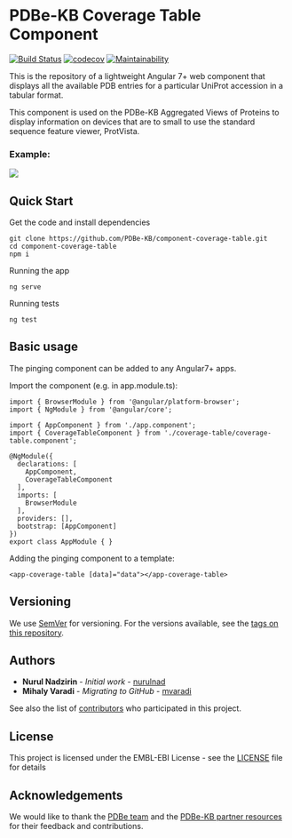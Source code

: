 PDBe-KB Coverage Table Component
=

[![Build Status](https://www.travis-ci.com/PDBe-KB/pdbe-kb-ping-component.svg?branch=master)](https://www.travis-ci.com/PDBe-KB/pdbe-kb-ping-component)
[![codecov](https://codecov.io/gh/PDBe-KB/component-coverage-table/branch/main/graph/badge.svg?token=QA6OCNOB1E)](https://codecov.io/gh/PDBe-KB/component-coverage-table)
[![Maintainability](https://api.codeclimate.com/v1/badges/4de133cf4cdd7ce170eb/maintainability)](https://codeclimate.com/github/PDBe-KB/component-coverage-table/maintainability)

This is the repository of a lightweight Angular 7+ web component that displays all the available PDB entries for a particular UniProt accession in a tabular format. 

This component is used on the PDBe-KB Aggregated Views of Proteins to display information on devices that are to small to use the standard sequence feature viewer, ProtVista.

### Example:

<img src="https://raw.githubusercontent.com/PDBe-KB/component-coverage-table/main/component-coverage-table.jpg">

## Quick Start

Get the code and install dependencies
```
git clone https://github.com/PDBe-KB/component-coverage-table.git
cd component-coverage-table
npm i
```

Running the app
```
ng serve
```

Running tests
```
ng test
```

## Basic usage

The pinging component can be added to any Angular7+ apps.

Import the component (e.g. in app.module.ts):
```
import { BrowserModule } from '@angular/platform-browser';
import { NgModule } from '@angular/core';

import { AppComponent } from './app.component';
import { CoverageTableComponent } from './coverage-table/coverage-table.component';

@NgModule({
  declarations: [
    AppComponent,
    CoverageTableComponent
  ],
  imports: [
    BrowserModule
  ],
  providers: [],
  bootstrap: [AppComponent]
})
export class AppModule { }
```

Adding the pinging component to a template:
```angular2html
<app-coverage-table [data]="data"></app-coverage-table>
```

## Versioning

We use [SemVer](http://semver.org/) for versioning. For the versions available, see the [tags on this repository](https://github.com/PDBe-KB/component-coverage-table/tags).

## Authors

* **Nurul Nadzirin** - *Initial work* - [nurulnad](https://github.com/nurulnad)
* **Mihaly Varadi** - *Migrating to GitHub* - [mvaradi](https://github.com/mvaradi)

See also the list of [contributors](https://github.com/PDBe-KB/component-coverage-table/contributors) who participated in this project.

## License

This project is licensed under the EMBL-EBI License - see the [LICENSE](LICENSE) file for details

## Acknowledgements

We would like to thank the [PDBe team](https://www.pdbe.org) and the [PDBe-KB partner resources](https://github.com/PDBe-KB/pdbe-kb-manual/wiki/PDBe-KB-Annotations) for their feedback and contributions.
